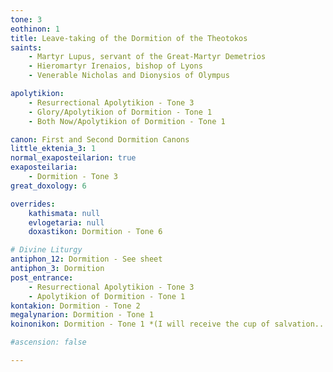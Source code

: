 ```yaml
---
tone: 3
eothinon: 1 
title: Leave-taking of the Dormition of the Theotokos
saints:
    - Martyr Lupus, servant of the Great-Martyr Demetrios
    - Hieromartyr Irenaios, bishop of Lyons
    - Venerable Nicholas and Dionysios of Olympus

apolytikion:
    - Resurrectional Apolytikion - Tone 3
    - Glory/Apolytikion of Dormition - Tone 1
    - Both Now/Apolytikion of Dormition - Tone 1

canon: First and Second Dormition Canons
little_ektenia_3: 1
normal_exaposteilarion: true
exaposteilaria:
    - Dormition - Tone 3
great_doxology: 6

overrides:
    kathismata: null
    evlogetaria: null
    doxastikon: Dormition - Tone 6

# Divine Liturgy
antiphon_12: Dormition - See sheet
antiphon_3: Dormition
post_entrance:
    - Resurrectional Apolytikion - Tone 3
    - Apolytikion of Dormition - Tone 1
kontakion: Dormition - Tone 2
megalynarion: Dormition - Tone 1
koinonikon: Dormition - Tone 1 *(I will receive the cup of salvation...)*

#ascension: false

---
```


